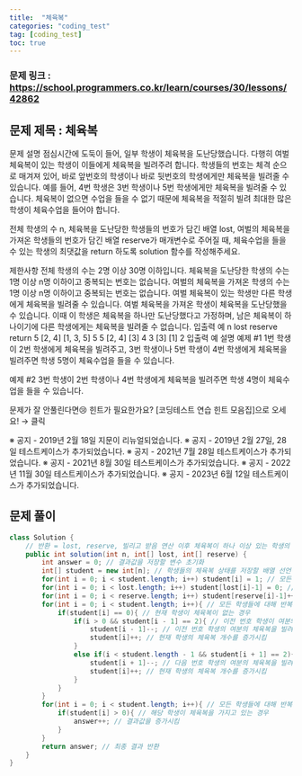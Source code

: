 ```yaml
---
title:  "체육복"
categories: "coding_test"
tag: [coding_test]
toc: true
---
```


### 문제 링크 : https://school.programmers.co.kr/learn/courses/30/lessons/42862

## 문제 제목 : 체육복

문제 설명
점심시간에 도둑이 들어, 일부 학생이 체육복을 도난당했습니다. 다행히 여벌 체육복이 있는 학생이 이들에게 체육복을 빌려주려 합니다. 학생들의 번호는 체격 순으로 매겨져 있어, 바로 앞번호의 학생이나 바로 뒷번호의 학생에게만 체육복을 빌려줄 수 있습니다. 예를 들어, 4번 학생은 3번 학생이나 5번 학생에게만 체육복을 빌려줄 수 있습니다. 체육복이 없으면 수업을 들을 수 없기 때문에 체육복을 적절히 빌려 최대한 많은 학생이 체육수업을 들어야 합니다.

전체 학생의 수 n, 체육복을 도난당한 학생들의 번호가 담긴 배열 lost, 여벌의 체육복을 가져온 학생들의 번호가 담긴 배열 reserve가 매개변수로 주어질 때, 체육수업을 들을 수 있는 학생의 최댓값을 return 하도록 solution 함수를 작성해주세요.

제한사항
전체 학생의 수는 2명 이상 30명 이하입니다.
체육복을 도난당한 학생의 수는 1명 이상 n명 이하이고 중복되는 번호는 없습니다.
여벌의 체육복을 가져온 학생의 수는 1명 이상 n명 이하이고 중복되는 번호는 없습니다.
여벌 체육복이 있는 학생만 다른 학생에게 체육복을 빌려줄 수 있습니다.
여벌 체육복을 가져온 학생이 체육복을 도난당했을 수 있습니다. 이때 이 학생은 체육복을 하나만 도난당했다고 가정하며, 남은 체육복이 하나이기에 다른 학생에게는 체육복을 빌려줄 수 없습니다.
입출력 예
n	lost	reserve	return
5	[2, 4]	[1, 3, 5]	5
5	[2, 4]	[3]	4
3	[3]	[1]	2
입출력 예 설명
예제 #1
1번 학생이 2번 학생에게 체육복을 빌려주고, 3번 학생이나 5번 학생이 4번 학생에게 체육복을 빌려주면 학생 5명이 체육수업을 들을 수 있습니다.

예제 #2
3번 학생이 2번 학생이나 4번 학생에게 체육복을 빌려주면 학생 4명이 체육수업을 들을 수 있습니다.

문제가 잘 안풀린다면😢
힌트가 필요한가요? [코딩테스트 연습 힌트 모음집]으로 오세요! → 클릭

※ 공지 - 2019년 2월 18일 지문이 리뉴얼되었습니다.
※ 공지 - 2019년 2월 27일, 28일 테스트케이스가 추가되었습니다.
※ 공지 - 2021년 7월 28일 테스트케이스가 추가되었습니다.
※ 공지 - 2021년 8월 30일 테스트케이스가 추가되었습니다.
※ 공지 - 2022년 11월 30일 테스트케이스가 추가되었습니다.
※ 공지 - 2023년 6월 12일 테스트케이스가 추가되었습니다.

## 문제 풀이
```java
class Solution {
    // 반환 = lost, reserve, 빌리고 받음 연산 이후 체육복이 하나 이상 있는 학생의 수
    public int solution(int n, int[] lost, int[] reserve) {
        int answer = 0; // 결과값을 저장할 변수 초기화
        int[] student = new int[n]; // 학생들의 체육복 상태를 저장할 배열 선언
        for(int i = 0; i < student.length; i++) student[i] = 1; // 모든 학생들에게 체육복을 한 벌씩 부여
        for(int i = 0; i < lost.length; i++) student[lost[i]-1] = 0; // 체육복을 도난당한 학생들의 체육복 상태를 0으로 설정
        for(int i = 0; i < reserve.length; i++) student[reserve[i]-1]++; // 여분의 체육복이 있는 학생들의 체육복 상태를 1 증가시킴
        for(int i = 0; i < student.length; i++){ // 모든 학생들에 대해 반복
            if(student[i] == 0){ // 현재 학생이 체육복이 없는 경우
                if(i > 0 && student[i - 1] == 2){ // 이전 번호 학생이 여분의 체육복을 가지고 있는 경우
                    student[i - 1]--; // 이전 번호 학생의 여분의 체육복을 빌려줌
                    student[i]++; // 현재 학생의 체육복 개수를 증가시킴
                }
                else if(i < student.length - 1 && student[i + 1] == 2){ // 다음 번호 학생이 여분의 체육복을 가지고 있는 경우
                    student[i + 1]--; // 다음 번호 학생의 여분의 체육복을 빌려줌
                    student[i]++; // 현재 학생의 체육복 개수를 증가시킴
                }
            }
        }
        for(int i = 0; i < student.length; i++){ // 모든 학생들에 대해 반복
            if(student[i] > 0){ // 해당 학생이 체육복을 가지고 있는 경우
                answer++; // 결과값을 증가시킴
            }
        }
        return answer; // 최종 결과 반환
    }
}
```